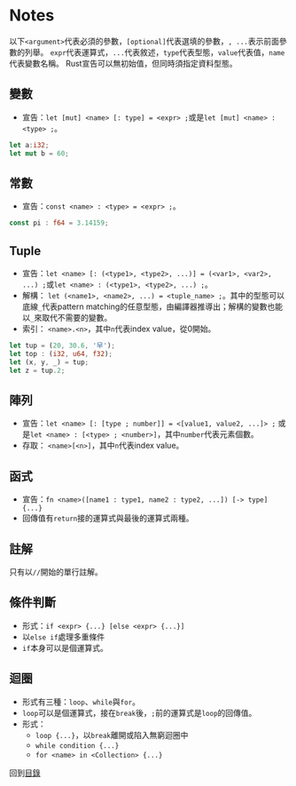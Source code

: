 # Notes
以下`<argument>`代表必須的參數，`[optional]`代表選填的參數，`, ...`表示前面參數的列舉。
`expr`代表運算式，`...`代表敘述，`type`代表型態，`value`代表值，`name`代表變數名稱。
Rust宣告可以無初始值，但同時須指定資料型態。

## 變數
- 宣告：`let [mut] <name> [: type] = <expr> ;`或是`let [mut] <name> : <type> ;`。
``` rust
let a:i32;
let mut b = 60;
```

## 常數
- 宣告：`const <name> : <type> = <expr> ;`。
``` rust
const pi : f64 = 3.14159;
```

## Tuple
- 宣告：`let <name> [: (<type1>, <type2>, ...)] = (<var1>, <var2>, ...) ;`或`let <name> : (<type1>, <type2>, ...) ;`。
- 解構： `let (<name1>, <name2>, ...) = <tuple_name> ;`。其中的型態可以底線`_`代表pattern matching的任意型態，由編譯器推導出；解構的變數也能以`_`來取代不需要的變數。
- 索引： `<name>.<n>`，其中`n`代表index value，從0開始。
``` rust
let tup = (20, 30.6, '早');
let top : (i32, u64, f32);
let (x, y, _) = tup;
let z = tup.2;
```

## 陣列
- 宣告：`let <name> [: [type ; number]] = <[value1, value2, ...]> ;` 或是`let <name> : [<type> ; <number>]`，其中`number`代表元素個數。
- 存取： `<name>[<n>]`，其中`n`代表index value。

## 函式
- 宣告：`fn <name>([name1 : type1, name2 : type2, ...]) [-> type] {...}`
- 回傳值有`return`接的運算式與最後的運算式兩種。

## 註解
只有以`//`開始的單行註解。

## 條件判斷
- 形式：`if <expr> {...} [else <expr> {...}]`
- 以`else if`處理多重條件
- `if`本身可以是個運算式。

## 迴圈
- 形式有三種：`loop`、`while`與`for`。
- `loop`可以是個運算式，接在`break`後，`;`前的運算式是`loop`的回傳值。
- 形式：
  - `loop {...}`，以`break`離開或陷入無窮迴圈中
  - `while condition {...}`
  - `for <name> in <Collection> {...}`

回到[目錄](./README.md)
